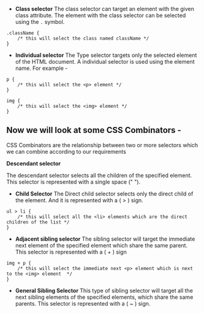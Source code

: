 - **Class selector**
The class selector can target an element with the given class attribute. The element with the class selector can be selected using the `.` symbol.

```
.className {
	/* this will select the class named className */
}
```

- **Individual selector**
The Type selector targets only the selected element of the HTML document. A individual selector is used using the element name. For example - 

```
p {
	/* this will select the <p> element */
}

img {
	/* this will select the <img> element */
}
```

## Now we will look at some **CSS Combinators** -
CSS Combinators are the relationship between two or more selectors which we can combine according to our requirements

**Descendant selector**

The descendant selector selects all the children of the specified element. This selector is represented with a single space (" ").

- **Child Selector**
The Direct child selector selects only the direct child of the element. And it is represented with a ( > ) sign.

```
ul > li {
    /* this will select all the <li> elements which are the direct children of the list */
}
```

- **Adjacent sibling selector**
The sibling selector will target the immediate next element of the specified element which share the same parent. This selector is represented with a ( + ) sign
 

```
img + p {
	/* this will select the immediate next <p> element which is next to the <img> element  */
}
```

- **General Sibling Selector**
This type of sibling selector will target all the next sibling elements of the specified elements, which share the same parents.
This selector is represented with a ( ~ ) sign.